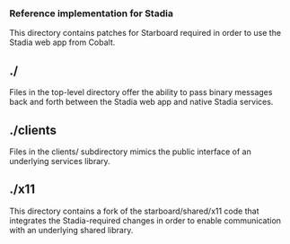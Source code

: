 ### Reference implementation for Stadia

 This directory contains patches for Starboard required in order to use the Stadia web app from Cobalt.

## ./

  Files in the top-level directory offer the ability to pass binary messages back and forth between the Stadia web app and native Stadia services.

## ./clients
  Files in the clients/ subdirectory mimics the public interface of an underlying services library.

## ./x11
  This directory contains a fork of the starboard/shared/x11 code that integrates the Stadia-required changes in order to enable communication with an underlying shared library.
